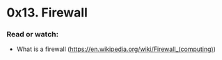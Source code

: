 # 0x13. Firewall

### Read or watch:

- What is a firewall (https://en.wikipedia.org/wiki/Firewall_(computing))

